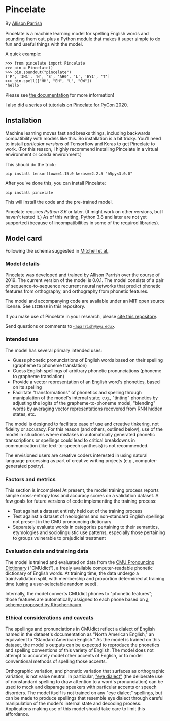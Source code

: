 # Pincelate

By [Allison Parrish](https://www.decontextualize.com/)

Pincelate is a machine learning model for spelling English words and sounding
them out, plus a Python module that makes it super simple to do fun and useful
things with the model.

A quick example:

    >>> from pincelate import Pincelate
    >>> pin = Pincelate()
    >>> pin.soundout("pincelate")
    ['P', 'IH1', 'N', 'S', 'AH0', 'L', 'EY1', 'T']
    >>> pin.spell(["HH", "EH", "L", "OW"])
    'hello'

Please see [the documentation](https://pincelate.readthedocs.io/en/latest/) for
more information!

I also did [a series of tutorials on Pincelate for PyCon
2020](https://github.com/aparrish/nonsense-verse-pycon-2020).

## Installation

Machine learning moves fast and breaks things, including backwards
compatibility with models like this. So installation is a bit tricky. You'll
need to install *particular versions* of Tensorflow and Keras to get Pincelate
to work. (For this reason, I highly recommend installing Pincelate in a virtual
environment or conda environment.)

This should do the trick:

    pip install tensorflow==1.15.0 keras==2.2.5 "h5py<3.0.0"

After you've done this, you can install Pincelate:

    pip install pincelate

This will install the code and the pre-trained model.

Pincelate requires *Python 3.6* or later. (It might work on other versions, but
I haven't tested it.) As of this writing, Python 3.8 and later are not yet
supported (because of incompatibilities in some of the required libraries).

## Model card

Following the schema suggested in [Mitchell et
al.](https://arxiv.org/abs/1810.03993).

### Model details

Pincelate was developed and trained by Allison Parrish over the course of 2019.
The current version of the model is 0.0.1. The model consists of a pair of
sequence-to-sequence recurrent neural networks that predict phonetic features
from orthography, and orthography from phonetic features.

The model and accompanying code are available under an MIT open source license.
See `LICENSE` in this repository.

If you make use of Pincelate in your research, please [cite this
repository](https://doi.org/10.5281/zenodo.4726188).

Send questions or comments to [`<aparrish@nyu.edu>`](mailto:aparrish@nyu.edu).

### Intended use

The model has several primary intended uses:

* Guess phonetic pronunciations of English words based on their spelling
  (grapheme to phoneme translation)
* Guess English spellings of arbitrary phonetic pronunciations (phoneme to
  grapheme translation)
* Provide a vector representation of an English word's phonetics,
  based on its spelling
* Facilitate "transformations" of phonetics and spelling through manipulation
  of the model's internal state; e.g., "tinting" phonetics by adjusting the
  logits of the grapheme-to-phoneme model, "blending" words by averaging vector
  representations recovered from RNN hidden states, etc.

The model is designed to facilitate ease of use and creative tinkering, not
fidelity or accuracy. For this reason (and others, outlined below), use of the
model in situations where mistakes in automatically generated phonetic
transcriptions or spellings could lead to critical breakdowns in communication
(like text-to-speech synthesis) is not recommended.

The envisioned users are creative coders interested in using natural language
processing as part of creative writing projects (e.g., computer-generated
poetry).

### Factors and metrics

This section is incomplete! At present, the model training process reports
simple cross-entropy loss and accuracy scores on a validation dataset. A few
goals for future versions of code implementing the training process:

* Test against a dataset entirely held out of the training process
* Test against a dataset of neologisms and non-standard English spellings not
  present in the CMU pronouncing dictionary
* Separately evaluate words in categories pertaining to their semantics,
  etymologies and sociolinguistic use patterns, especially those pertaining to
  groups vulnerable to prejudicial treatment

### Evaluation data and training data

The model is trained and evaluated on data from the [CMU Pronouncing
Dictionary](http://www.speech.cs.cmu.edu/cgi-bin/cmudict) ("CMUdict"), a freely
available computer-readable phonetic dictionary of English words. At training
time, the data undergo a train/validation split, with membership and
proportion determined at training time (using a user-selectable random seed).

Internally, the model converts CMUdict phones to "phonetic features"; those
features are automatically assigned to each phone based on [a scheme proposed
by
Kirschenbaum](https://web.archive.org/web/20160304092234/http://www.kirshenbaum.net/IPA/ascii-ipa.pdf).

### Ethical considerations and caveats

The spellings and pronunciations in CMUdict reflect a dialect of English named
in the dataset's documentation as "North American English," an equivalent to
"Standard American English." As the model is trained on this dataset, the
model's outputs can be expected to reproduce the phonetics and spelling
conventions of this variety of English. The model does not attempt to
accurately model other accents of English, or to model conventional methods of
spelling those accents.

Orthographic variation, and phonetic variation that surfaces as orthographic
variation, is not value neutral. In particular, ["eye
dialect"](https://en.wikipedia.org/wiki/Eye_dialect) (the deliberate
use of nonstandard spelling to draw attention to a word's pronunciation) can be
used to mock and disparage speakers with particular accents or speech
disorders. The model itself is not trained on any "eye dialect" spellings, but
can be made to produce spellings that resemble eye dialect through careful
manipulation of the model's internal state and decoding process. Applications
making use of this model should take care to limit this affordance.

